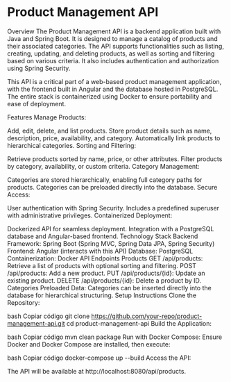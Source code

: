 # Product Management API
Overview
The Product Management API is a backend application built with Java and Spring Boot. It is designed to manage a catalog of products and their associated categories. The API supports functionalities such as listing, creating, updating, and deleting products, as well as sorting and filtering based on various criteria. It also includes authentication and authorization using Spring Security.

This API is a critical part of a web-based product management application, with the frontend built in Angular and the database hosted in PostgreSQL. The entire stack is containerized using Docker to ensure portability and ease of deployment.

Features
Manage Products:

Add, edit, delete, and list products.
Store product details such as name, description, price, availability, and category.
Automatically link products to hierarchical categories.
Sorting and Filtering:

Retrieve products sorted by name, price, or other attributes.
Filter products by category, availability, or custom criteria.
Category Management:

Categories are stored hierarchically, enabling full category paths for products.
Categories can be preloaded directly into the database.
Secure Access:

User authentication with Spring Security.
Includes a predefined superuser with administrative privileges.
Containerized Deployment:

Dockerized API for seamless deployment.
Integration with a PostgreSQL database and Angular-based frontend.
Technology Stack
Backend Framework: Spring Boot (Spring MVC, Spring Data JPA, Spring Security)
Frontend: Angular (interacts with this API)
Database: PostgreSQL
Containerization: Docker
API Endpoints
Products
GET /api/products: Retrieve a list of products with optional sorting and filtering.
POST /api/products: Add a new product.
PUT /api/products/{id}: Update an existing product.
DELETE /api/products/{id}: Delete a product by ID.
Categories
Preloaded Data: Categories can be inserted directly into the database for hierarchical structuring.
Setup Instructions
Clone the Repository:

bash
Copiar código
git clone https://github.com/your-repo/product-management-api.git
cd product-management-api
Build the Application:

bash
Copiar código
mvn clean package
Run with Docker Compose: Ensure Docker and Docker Compose are installed, then execute:

bash
Copiar código
docker-compose up --build
Access the API:

The API will be available at http://localhost:8080/api/products.
